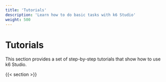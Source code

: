 ```yaml
---
title: 'Tutorials'
description: 'Learn how to do basic tasks with k6 Studio'
weight: 500
---
```


# Tutorials

This section provides a set of step-by-step tutorials that show how to use k6 Studio.

{{< section >}}
